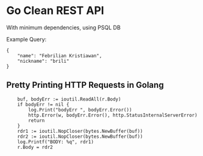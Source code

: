 # Go Clean REST API

With minimum dependencies, using PSQL DB

Example Query:

```
{
    "name": "Febrilian Kristiawan",
    "nickname": "brili"
}
```

## Pretty Printing HTTP Requests in Golang

```
	buf, bodyErr := ioutil.ReadAll(r.Body)
	if bodyErr != nil {
		log.Print("bodyErr ", bodyErr.Error())
		http.Error(w, bodyErr.Error(), http.StatusInternalServerError)
		return
	}
	rdr1 := ioutil.NopCloser(bytes.NewBuffer(buf))
	rdr2 := ioutil.NopCloser(bytes.NewBuffer(buf))
	log.Printf("BODY: %q", rdr1)
	r.Body = rdr2
```
